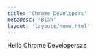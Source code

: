 ```yaml
---
title: 'Chrome Developers'
metaDesc: 'Blah'
layout: 'layouts/home.html'
---
```


Hello Chrome Developerszz